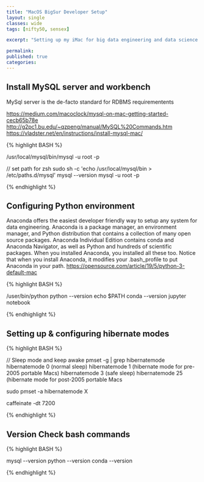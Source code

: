 ```yaml
---
title: "MacOS BigSur Developer Setup"
layout: single
classes: wide
tags: [nifty50, sensex]

excerpt: "Setting up my iMac for big data engineering and data science projects"

permalink:
published: true
categories: 
---
```


## Install MySQL server and workbench

MySql server is the de-facto standard for RDBMS requirementents

https://medium.com/macoclock/mysql-on-mac-getting-started-cecb65b78e
http://g2pc1.bu.edu/~qzpeng/manual/MySQL%20Commands.htm
https://vladster.net/en/instructions/install-mysql-mac/

{% highlight BASH %}


/usr/local/mysql/bin/mysql -u root -p 

// set path for zsh
sudo sh -c 'echo /usr/local/mysql/bin > /etc/paths.d/mysql'
mysql --version
mysql -u root -p  

{% endhighlight %}


## Configuring Python environment

Anaconda offers the easiest developer friendly way to setup any system for data engineering.
Anaconda is a package manager, an environment manager, and Python distribution that contains a collection of many open source packages.
Anaconda Individual Edition contains conda and Anaconda Navigator, as well as Python and hundreds of scientific packages. When you installed Anaconda, you installed all these too.
Notice that when you install Anaconda, it modifies your .bash_profile to put Anaconda in your path.
https://opensource.com/article/19/5/python-3-default-mac

{% highlight BASH %}

/user/bin/python
python --version
echo $PATH
conda --version
jupyter notebook

{% endhighlight %}


## Setting up & configuring hibernate modes

{% highlight BASH %}

// Sleep mode and keep awake
pmset -g | grep hibernatemode
	hibernatemode 0  (normal sleep)
	hibernatemode 1  (hibernate mode for pre-2005 portable Macs)
	hibernatemode 3  (safe sleep)
	hibernatemode 25 (hibernate mode for post-2005 portable Macs

sudo pmset -a hibernatemode X

caffeinate -dt 7200

{% endhighlight %}


## Version Check bash commands

{% highlight BASH %}

mysql --version
python --version
conda --version

{% endhighlight %}
